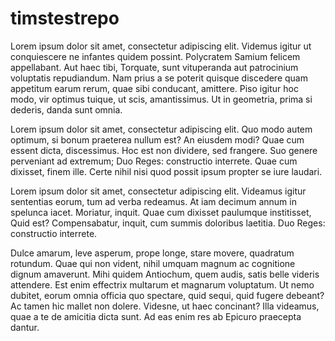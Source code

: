 timstestrepo
============
Lorem ipsum dolor sit amet, consectetur adipiscing elit. Videmus igitur ut conquiescere ne infantes quidem possint. Polycratem Samium felicem appellabant. Aut haec tibi, Torquate, sunt vituperanda aut patrocinium voluptatis repudiandum. Nam prius a se poterit quisque discedere quam appetitum earum rerum, quae sibi conducant, amittere. Piso igitur hoc modo, vir optimus tuique, ut scis, amantissimus. Ut in geometria, prima si dederis, danda sunt omnia. 

Lorem ipsum dolor sit amet, consectetur adipiscing elit. Quo modo autem optimum, si bonum praeterea nullum est? An eiusdem modi? Quae cum essent dicta, discessimus. Hoc est non dividere, sed frangere. Suo genere perveniant ad extremum; Duo Reges: constructio interrete. Quae cum dixisset, finem ille. Certe nihil nisi quod possit ipsum propter se iure laudari.

Lorem ipsum dolor sit amet, consectetur adipiscing elit. Videamus igitur sententias eorum, tum ad verba redeamus. At iam decimum annum in spelunca iacet. Moriatur, inquit. Quae cum dixisset paulumque institisset, Quid est? Compensabatur, inquit, cum summis doloribus laetitia. Duo Reges: constructio interrete. 

Dulce amarum, leve asperum, prope longe, stare movere, quadratum rotundum. Quae qui non vident, nihil umquam magnum ac cognitione dignum amaverunt. Mihi quidem Antiochum, quem audis, satis belle videris attendere. Est enim effectrix multarum et magnarum voluptatum. Ut nemo dubitet, eorum omnia officia quo spectare, quid sequi, quid fugere debeant? Ac tamen hic mallet non dolere. Videsne, ut haec concinant? Illa videamus, quae a te de amicitia dicta sunt. Ad eas enim res ab Epicuro praecepta dantur. 

